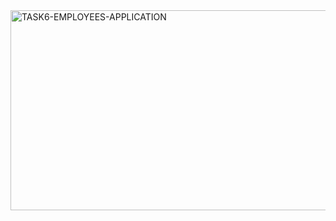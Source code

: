 <img src="https://socialify.git.ci/Asanda001019/TASK6-EMPLOYEES-APPLICATION/image?language=1&owner=1&name=1&stargazers=1&theme=Light" alt="TASK6-EMPLOYEES-APPLICATION" width="640" height="320" />
